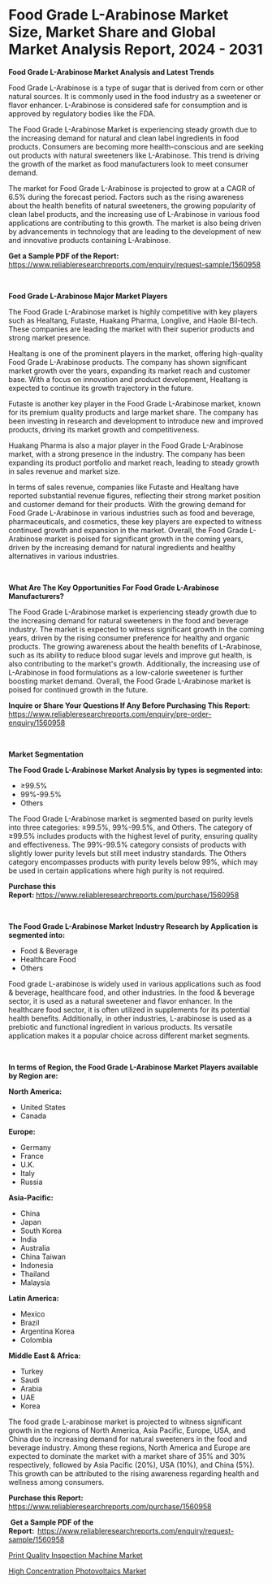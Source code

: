<p><h1>Food Grade L-Arabinose Market Size, Market Share and Global Market Analysis Report, 2024 - 2031</h1></p><p><strong>Food Grade L-Arabinose Market Analysis and Latest Trends</strong></p>
<p><p>Food Grade L-Arabinose is a type of sugar that is derived from corn or other natural sources. It is commonly used in the food industry as a sweetener or flavor enhancer. L-Arabinose is considered safe for consumption and is approved by regulatory bodies like the FDA.</p><p>The Food Grade L-Arabinose Market is experiencing steady growth due to the increasing demand for natural and clean label ingredients in food products. Consumers are becoming more health-conscious and are seeking out products with natural sweeteners like L-Arabinose. This trend is driving the growth of the market as food manufacturers look to meet consumer demand.</p><p>The market for Food Grade L-Arabinose is projected to grow at a CAGR of 6.5% during the forecast period. Factors such as the rising awareness about the health benefits of natural sweeteners, the growing popularity of clean label products, and the increasing use of L-Arabinose in various food applications are contributing to this growth. The market is also being driven by advancements in technology that are leading to the development of new and innovative products containing L-Arabinose.</p></p>
<p><strong>Get a Sample PDF of the Report:&nbsp;</strong> <a href="https://www.reliableresearchreports.com/enquiry/request-sample/1560958">https://www.reliableresearchreports.com/enquiry/request-sample/1560958</a></p>
<p>&nbsp;</p>
<p><strong>Food Grade L-Arabinose Major Market Players</strong></p>
<p><p>The Food Grade L-Arabinose market is highly competitive with key players such as Healtang, Futaste, Huakang Pharma, Longlive, and Haole Bil-tech. These companies are leading the market with their superior products and strong market presence.</p><p>Healtang is one of the prominent players in the market, offering high-quality Food Grade L-Arabinose products. The company has shown significant market growth over the years, expanding its market reach and customer base. With a focus on innovation and product development, Healtang is expected to continue its growth trajectory in the future.</p><p>Futaste is another key player in the Food Grade L-Arabinose market, known for its premium quality products and large market share. The company has been investing in research and development to introduce new and improved products, driving its market growth and competitiveness.</p><p>Huakang Pharma is also a major player in the Food Grade L-Arabinose market, with a strong presence in the industry. The company has been expanding its product portfolio and market reach, leading to steady growth in sales revenue and market size.</p><p>In terms of sales revenue, companies like Futaste and Healtang have reported substantial revenue figures, reflecting their strong market position and customer demand for their products. With the growing demand for Food Grade L-Arabinose in various industries such as food and beverage, pharmaceuticals, and cosmetics, these key players are expected to witness continued growth and expansion in the market. Overall, the Food Grade L-Arabinose market is poised for significant growth in the coming years, driven by the increasing demand for natural ingredients and healthy alternatives in various industries.</p></p>
<p>&nbsp;</p>
<p><strong>What Are The Key Opportunities For Food Grade L-Arabinose Manufacturers?</strong></p>
<p><p>The Food Grade L-Arabinose market is experiencing steady growth due to the increasing demand for natural sweeteners in the food and beverage industry. The market is expected to witness significant growth in the coming years, driven by the rising consumer preference for healthy and organic products. The growing awareness about the health benefits of L-Arabinose, such as its ability to reduce blood sugar levels and improve gut health, is also contributing to the market's growth. Additionally, the increasing use of L-Arabinose in food formulations as a low-calorie sweetener is further boosting market demand. Overall, the Food Grade L-Arabinose market is poised for continued growth in the future.</p></p>
<p><strong>Inquire or Share Your Questions If Any Before Purchasing This Report:</strong> <a href="https://www.reliableresearchreports.com/enquiry/pre-order-enquiry/1560958">https://www.reliableresearchreports.com/enquiry/pre-order-enquiry/1560958</a></p>
<p>&nbsp;</p>
<p><strong>Market Segmentation</strong></p>
<p><strong>The Food Grade L-Arabinose Market Analysis by types is segmented into:</strong></p>
<p><ul><li>≥99.5%</li><li>99%-99.5%</li><li>Others</li></ul></p>
<p><p>The Food Grade L-Arabinose market is segmented based on purity levels into three categories: ≥99.5%, 99%-99.5%, and Others. The category of ≥99.5% includes products with the highest level of purity, ensuring quality and effectiveness. The 99%-99.5% category consists of products with slightly lower purity levels but still meet industry standards. The Others category encompasses products with purity levels below 99%, which may be used in certain applications where high purity is not required.</p></p>
<p><strong>Purchase this Report:&nbsp;</strong><a href="https://www.reliableresearchreports.com/purchase/1560958">https://www.reliableresearchreports.com/purchase/1560958</a></p>
<p>&nbsp;</p>
<p><strong>The Food Grade L-Arabinose Market Industry Research by Application is segmented into:</strong></p>
<p><ul><li>Food & Beverage</li><li>Healthcare Food</li><li>Others</li></ul></p>
<p><p>Food grade L-arabinose is widely used in various applications such as food & beverage, healthcare food, and other industries. In the food & beverage sector, it is used as a natural sweetener and flavor enhancer. In the healthcare food sector, it is often utilized in supplements for its potential health benefits. Additionally, in other industries, L-arabinose is used as a prebiotic and functional ingredient in various products. Its versatile application makes it a popular choice across different market segments.</p></p>
<p>&nbsp;</p>
<p><strong>In terms of Region, the Food Grade L-Arabinose Market Players available by Region are:</strong></p>
<p>
    <p> <strong> North America: </strong>
        <ul>
            <li>United States</li>
            <li>Canada</li>
        </ul>
        </p> 
    <p> <strong> Europe: </strong>
        <ul>
            <li>Germany</li>
            <li>France</li>
            <li>U.K.</li>
            <li>Italy</li>
            <li>Russia</li>
        </ul>
        </p> 
    <p> <strong> Asia-Pacific: </strong>
        <ul>
            <li>China</li>
            <li>Japan</li>
            <li>South Korea</li>
            <li>India</li>
            <li>Australia</li>
            <li>China Taiwan</li>
            <li>Indonesia</li>
            <li>Thailand</li>
            <li>Malaysia</li>
        </ul>
        </p> 
    <p> <strong> Latin America: </strong>
        <ul>
            <li>Mexico</li>
            <li>Brazil</li>
            <li>Argentina Korea</li>
            <li>Colombia</li>
        </ul>
        </p> 
    <p> <strong> Middle East & Africa: </strong>
        <ul>
            <li>Turkey</li>
            <li>Saudi</li>
            <li>Arabia</li>
            <li>UAE</li>
            <li>Korea</li>
        </ul>
    </p>
    </p>
<p><p>The food grade L-arabinose market is projected to witness significant growth in the regions of North America, Asia Pacific, Europe, USA, and China due to increasing demand for natural sweeteners in the food and beverage industry. Among these regions, North America and Europe are expected to dominate the market with a market share of 35% and 30% respectively, followed by Asia Pacific (20%), USA (10%), and China (5%). This growth can be attributed to the rising awareness regarding health and wellness among consumers.</p></p>
<p><strong>Purchase this Report: </strong><a href="https://www.reliableresearchreports.com/purchase/1560958">https://www.reliableresearchreports.com/purchase/1560958</a></p>
<p>&nbsp;<strong>Get a Sample PDF of the Report:&nbsp;&nbsp;</strong><a href="https://www.reliableresearchreports.com/enquiry/request-sample/1560958">https://www.reliableresearchreports.com/enquiry/request-sample/1560958</a></p>
<p><strong></strong></p>
<p><p><a href="https://issuu.com/reportprime-2/docs/print-quality-inspection-machine-market-size-2030.">Print Quality Inspection Machine Market</a></p><p><a href="https://issuu.com/reportprime-2/docs/high-concentration-photovoltaics-market-size-2030.">High Concentration Photovoltaics Market</a></p></p>